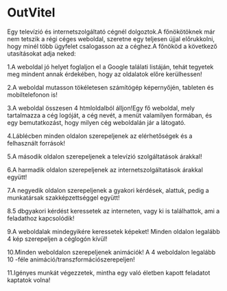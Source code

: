 # OutVitel
Egy televízió és internetszolgáltató cégnél dolgoztok.A főnökötöknek már nem tetszik a régi céges weboldal, szeretne egy teljesen újjal előrukkolni, hogy minél több ügyfelet csalogasson az a céghez.A főnököd a következő utasításokat adja neked:

1.A weboldal jó helyet foglaljon el a Google találati listáján, tehát tegyetek meg mindent annak érdekében, hogy az oldalatok előre kerülhessen!

2.A weboldal mutasson tökéletesen számítógép képernyőjén, tableten és mobiltelefonon is!

3.A weboldal összesen 4 htmloldalból álljon!Egy fő weboldal, mely tartalmazza a cég logóját, a cég nevét, a menüt valamilyen formában, és egy bemutatkozást, hogy milyen cég weboldalán jár a látogató.

4.Láblécben minden oldalon szerepeljenek az elérhetőségek és a felhasznált források!

5.A második oldalon szerepeljenek a televízió szolgáltatások árakkal!

6.A harmadik oldalon szerepeljenek az internetszolgáltatások árakkal együtt!

7.A negyedik oldalon szerepeljenek a gyakori kérdések, alattuk, pedig a munkatársak szakképzettséggel együtt!

8.5 dbgyakori kérdést keressetek az interneten, vagy ki is találhattok, ami a feladathoz kapcsolódik!

9.A weboldalak mindegyikére keressetek képeket! Minden oldalon legalább 4 kép szerepeljen a céglogón kívül!

10.Minden weboldalon szerepeljenek animációk! A 4 weboldalon legalább 10 -féle animáció/transzformációszerepeljen!

11.Igényes munkát végezzetek, mintha egy való életben kapott feladatot kaptatok volna!
